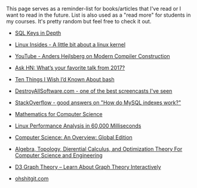 This page serves as a reminder-list for books/articles that I've read or I want to read in the future.
List is also used as a "read more" for students in my courses. It's pretty random but feel free to check it out.


* [SQL Keys in Depth](https://begriffs.com/posts/2018-01-01-sql-keys-in-depth.html)

* [Linux Insides - A little bit about a linux kernel](https://github.com/0xAX/linux-insides)

* [YouTube - Anders Hejlsberg on Modern Compiler Construction](https://www.youtube.com/watch?v=wSdV1M7n4gQ)

* [Ask HN: What’s your favorite talk from 2017?](https://news.ycombinator.com/item?id=16045859)

* [Ten Things I Wish I’d Known About bash](https://zwischenzugs.com/2018/01/06/ten-things-i-wish-id-known-about-bash/)

* [DestroyAllSoftware.com - one of the best screencasts I've seen](https://www.destroyallsoftware.com/screencasts/catalog)

* [StackOverflow - good answers on "How do MySQL indexes work?"](https://stackoverflow.com/questions/3567981/how-do-mysql-indexes-work)

* [Mathematics for Computer Science](https://courses.csail.mit.edu/6.042/spring17/mcs.pdf)

* [Linux Performance Analysis in 60,000 Milliseconds](https://medium.com/netflix-techblog/linux-performance-analysis-in-60-000-milliseconds-accc10403c55)

* [Computer Science: An Overview: Global Edition](https://www.amazon.com/Computer-Science-Overview-Global/dp/1292061162/ref=dp_ob_image_bk)

* [Algebra, Topology, Dierential Calculus, and Optimization Theory For Computer Science and Engineering](https://www.cis.upenn.edu/~jean/math-basics.pdf)

* [D3 Graph Theory – Learn About Graph Theory Interactively](https://mrpandey.github.io/d3graphTheory/index.html)

* [ohshitgit.com](http://ohshitgit.com/)
